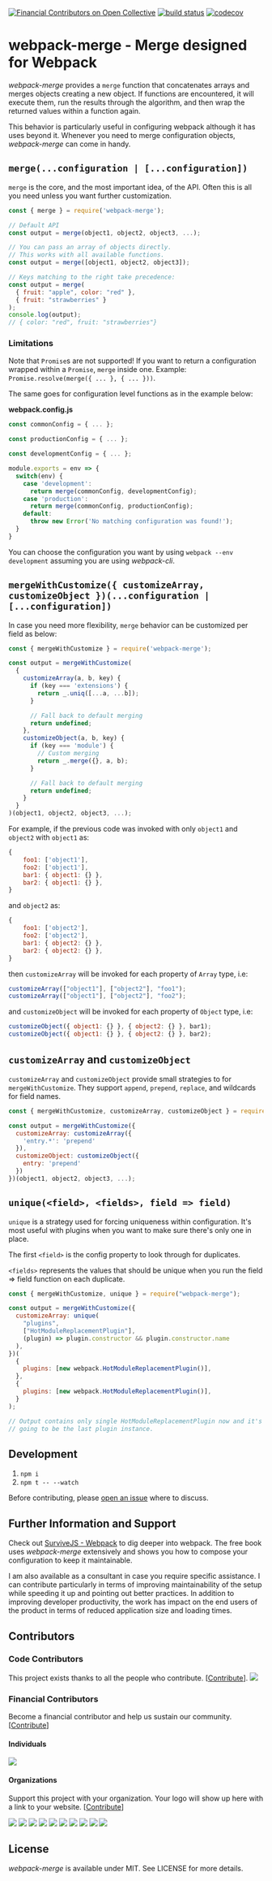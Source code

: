 [![Financial Contributors on Open Collective](https://opencollective.com/webpack-merge/all/badge.svg?label=financial+contributors)](https://opencollective.com/webpack-merge) [![build status](https://secure.travis-ci.org/survivejs/webpack-merge.svg)](http://travis-ci.org/survivejs/webpack-merge) [![codecov](https://codecov.io/gh/survivejs/webpack-merge/branch/master/graph/badge.svg)](https://codecov.io/gh/survivejs/webpack-merge)

# webpack-merge - Merge designed for Webpack

_webpack-merge_ provides a `merge` function that concatenates arrays and merges objects creating a new object. If functions are encountered, it will execute them, run the results through the algorithm, and then wrap the returned values within a function again.

This behavior is particularly useful in configuring webpack although it has uses beyond it. Whenever you need to merge configuration objects, _webpack-merge_ can come in handy.

## **`merge(...configuration | [...configuration])`**

`merge` is the core, and the most important idea, of the API. Often this is all you need unless you want further customization.

```javascript
const { merge } = require('webpack-merge');

// Default API
const output = merge(object1, object2, object3, ...);

// You can pass an array of objects directly.
// This works with all available functions.
const output = merge([object1, object2, object3]);

// Keys matching to the right take precedence:
const output = merge(
  { fruit: "apple", color: "red" },
  { fruit: "strawberries" }
);
console.log(output);
// { color: "red", fruit: "strawberries"}
```

### Limitations

Note that `Promise`s are not supported! If you want to return a configuration wrapped within a `Promise`, `merge` inside one. Example: `Promise.resolve(merge({ ... }, { ... }))`.

The same goes for configuration level functions as in the example below:

**webpack.config.js**

```javascript
const commonConfig = { ... };

const productionConfig = { ... };

const developmentConfig = { ... };

module.exports = env => {
  switch(env) {
    case 'development':
      return merge(commonConfig, developmentConfig);
    case 'production':
      return merge(commonConfig, productionConfig);
    default:
      throw new Error('No matching configuration was found!');
  }
}
```

You can choose the configuration you want by using `webpack --env development` assuming you are using _webpack-cli_.

## **`mergeWithCustomize({ customizeArray, customizeObject })(...configuration | [...configuration])`**

In case you need more flexibility, `merge` behavior can be customized per field as below:

```javascript
const { mergeWithCustomize } = require('webpack-merge');

const output = mergeWithCustomize(
  {
    customizeArray(a, b, key) {
      if (key === 'extensions') {
        return _.uniq([...a, ...b]);
      }

      // Fall back to default merging
      return undefined;
    },
    customizeObject(a, b, key) {
      if (key === 'module') {
        // Custom merging
        return _.merge({}, a, b);
      }

      // Fall back to default merging
      return undefined;
    }
  }
)(object1, object2, object3, ...);
```

For example, if the previous code was invoked with only `object1` and `object2`
with `object1` as:

```javascript
{
    foo1: ['object1'],
    foo2: ['object1'],
    bar1: { object1: {} },
    bar2: { object1: {} },
}
```

and `object2` as:

```javascript
{
    foo1: ['object2'],
    foo2: ['object2'],
    bar1: { object2: {} },
    bar2: { object2: {} },
}
```

then `customizeArray` will be invoked for each property of `Array` type, i.e:

```javascript
customizeArray(["object1"], ["object2"], "foo1");
customizeArray(["object1"], ["object2"], "foo2");
```

and `customizeObject` will be invoked for each property of `Object` type, i.e:

```javascript
customizeObject({ object1: {} }, { object2: {} }, bar1);
customizeObject({ object1: {} }, { object2: {} }, bar2);
```

## **`customizeArray`** and **`customizeObject`**

`customizeArray` and `customizeObject` provide small strategies to for `mergeWithCustomize`. They support `append`, `prepend`, `replace`, and wildcards for field names.

```javascript
const { mergeWithCustomize, customizeArray, customizeObject } = require('webpack-merge');

const output = mergeWithCustomize({
  customizeArray: customizeArray({
    'entry.*': 'prepend'
  }),
  customizeObject: customizeObject({
    entry: 'prepend'
  })
})(object1, object2, object3, ...);
```

## **`unique(<field>, <fields>, field => field)`**

`unique` is a strategy used for forcing uniqueness within configuration. It's most useful with plugins when you want to make sure there's only one in place.

The first `<field>` is the config property to look through for duplicates.

`<fields>` represents the values that should be unique when you run the field => field function on each duplicate.

```javascript
const { mergeWithCustomize, unique } = require("webpack-merge");

const output = mergeWithCustomize({
  customizeArray: unique(
    "plugins",
    ["HotModuleReplacementPlugin"],
    (plugin) => plugin.constructor && plugin.constructor.name
  ),
})(
  {
    plugins: [new webpack.HotModuleReplacementPlugin()],
  },
  {
    plugins: [new webpack.HotModuleReplacementPlugin()],
  }
);

// Output contains only single HotModuleReplacementPlugin now and it's
// going to be the last plugin instance.
```

## Development

1. `npm i`
1. `npm t -- --watch`

Before contributing, please [open an issue](https://github.com/survivejs/webpack-merge/issues/new) where to discuss.

## Further Information and Support

Check out [SurviveJS - Webpack](http://survivejs.com/) to dig deeper into webpack. The free book uses _webpack-merge_ extensively and shows you how to compose your configuration to keep it maintainable.

I am also available as a consultant in case you require specific assistance. I can contribute particularly in terms of improving maintainability of the setup while speeding it up and pointing out better practices. In addition to improving developer productivity, the work has impact on the end users of the product in terms of reduced application size and loading times.

## Contributors

### Code Contributors

This project exists thanks to all the people who contribute. [[Contribute](CONTRIBUTING.md)].
<a href="https://github.com/survivejs/webpack-merge/graphs/contributors"><img src="https://opencollective.com/webpack-merge/contributors.svg?width=890&button=false" /></a>

### Financial Contributors

Become a financial contributor and help us sustain our community. [[Contribute](https://opencollective.com/webpack-merge/contribute)]

#### Individuals

<a href="https://opencollective.com/webpack-merge"><img src="https://opencollective.com/webpack-merge/individuals.svg?width=890"></a>

#### Organizations

Support this project with your organization. Your logo will show up here with a link to your website. [[Contribute](https://opencollective.com/webpack-merge/contribute)]

<a href="https://opencollective.com/webpack-merge/organization/0/website"><img src="https://opencollective.com/webpack-merge/organization/0/avatar.svg"></a>
<a href="https://opencollective.com/webpack-merge/organization/1/website"><img src="https://opencollective.com/webpack-merge/organization/1/avatar.svg"></a>
<a href="https://opencollective.com/webpack-merge/organization/2/website"><img src="https://opencollective.com/webpack-merge/organization/2/avatar.svg"></a>
<a href="https://opencollective.com/webpack-merge/organization/3/website"><img src="https://opencollective.com/webpack-merge/organization/3/avatar.svg"></a>
<a href="https://opencollective.com/webpack-merge/organization/4/website"><img src="https://opencollective.com/webpack-merge/organization/4/avatar.svg"></a>
<a href="https://opencollective.com/webpack-merge/organization/5/website"><img src="https://opencollective.com/webpack-merge/organization/5/avatar.svg"></a>
<a href="https://opencollective.com/webpack-merge/organization/6/website"><img src="https://opencollective.com/webpack-merge/organization/6/avatar.svg"></a>
<a href="https://opencollective.com/webpack-merge/organization/7/website"><img src="https://opencollective.com/webpack-merge/organization/7/avatar.svg"></a>
<a href="https://opencollective.com/webpack-merge/organization/8/website"><img src="https://opencollective.com/webpack-merge/organization/8/avatar.svg"></a>
<a href="https://opencollective.com/webpack-merge/organization/9/website"><img src="https://opencollective.com/webpack-merge/organization/9/avatar.svg"></a>

## License

_webpack-merge_ is available under MIT. See LICENSE for more details.
